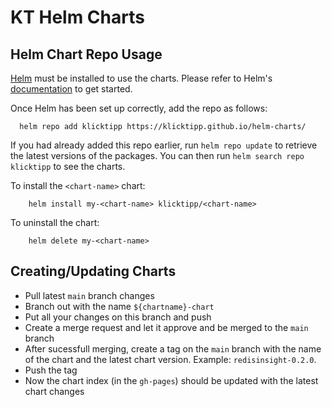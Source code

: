 # KT Helm Charts

## Helm Chart Repo Usage

[Helm](https://helm.sh) must be installed to use the charts.  Please refer to
Helm's [documentation](https://helm.sh/docs) to get started.

Once Helm has been set up correctly, add the repo as follows:
```
  helm repo add klicktipp https://klicktipp.github.io/helm-charts/
```
If you had already added this repo earlier, run `helm repo update` to retrieve
the latest versions of the packages.  You can then run `helm search repo
klicktipp` to see the charts.

To install the `<chart-name>` chart:
```
    helm install my-<chart-name> klicktipp/<chart-name>
```
To uninstall the chart:
```
    helm delete my-<chart-name>
```

## Creating/Updating Charts

* Pull latest `main` branch changes
* Branch out with the name `${chartname}-chart`
* Put all your changes on this branch and push
* Create a merge request and let it approve and be merged to the `main` branch
* After sucessfull merging, create a tag on the `main` branch with the name of the chart and the latest chart version. Example: `redisinsight-0.2.0`.
* Push the tag
* Now the chart index (in the `gh-pages`) should be updated with the latest chart changes
